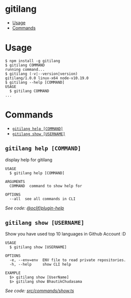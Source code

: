 gitilang
========


<!-- toc -->
* [Usage](#usage)
* [Commands](#commands)
<!-- tocstop -->
# Usage
<!-- usage -->
```sh-session
$ npm install -g gitilang
$ gitilang COMMAND
running command...
$ gitilang (-v|--version|version)
gitilang/1.0.0 linux-x64 node-v10.19.0
$ gitilang --help [COMMAND]
USAGE
  $ gitilang COMMAND
...
```
<!-- usagestop -->
# Commands
<!-- commands -->
* [`gitilang help [COMMAND]`](#gitilang-help-command)
* [`gitilang show [USERNAME]`](#gitilang-show-username)

## `gitilang help [COMMAND]`

display help for gitilang

```
USAGE
  $ gitilang help [COMMAND]

ARGUMENTS
  COMMAND  command to show help for

OPTIONS
  --all  see all commands in CLI
```

_See code: [@oclif/plugin-help](https://github.com/oclif/plugin-help/blob/v3.2.0/src/commands/help.ts)_

## `gitilang show [USERNAME]`

Show you have used top 10 languages in Github Account :D

```
USAGE
  $ gitilang show [USERNAME]

OPTIONS
  -e, --env=env  ENV file to read private repositories.
  -h, --help     show CLI help

EXAMPLE
  $> gitilang show [UserName]
  $> gitilang show BhautikChudasama
```

_See code: [src/commands/show.ts](https://github.com/BhautikChudasama/gitlang/blob/v1.0.0/src/commands/show.ts)_
<!-- commandsstop -->

